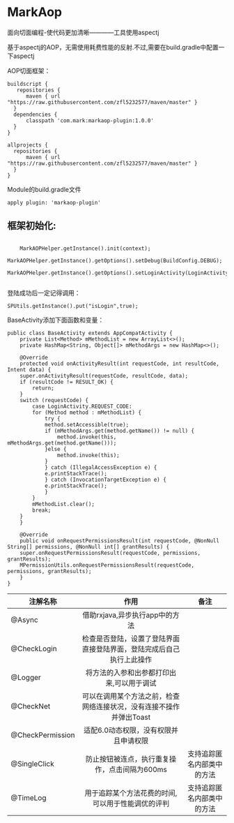 # MarkAop
面向切面编程-使代码更加清晰————工具使用aspectj

基于aspectj的AOP，无需使用耗费性能的反射.不过,需要在build.gradle中配置一下aspectj
  
AOP切面框架：

    buildscript {
       repositories {
          maven { url "https://raw.githubusercontent.com/zfl5232577/maven/master" }
      }
      dependencies {
          classpath 'com.mark:markaop-plugin:1.0.0'
      }
    }
    
    allprojects {
      repositories {
          maven { url "https://raw.githubusercontent.com/zfl5232577/maven/master" }
      }
    }
    
Module的build.gradle文件

    apply plugin: 'markaop-plugin'
    
框架初始化:
---
```Java在Appliction的onCreate

	MarkAOPHelper.getInstance().init(context);
  	MarkAOPHelper.getInstance().getOptions().setDebug(BuildConfig.DEBUG);
  	MarkAOPHelper.getInstance().getOptions().setLoginActivity(LoginActivity.class,LoginActivity.REQUEST_CODE);
  
```

登陆成功后一定记得调用：

    SPUtils.getInstance().put("isLogin",true);
    
BaseActivity添加下面函数和变量：

	
	
	public class BaseActivity extends AppCompatActivity {
	    private List<Method> mMethodList = new ArrayList<>();
	    private HashMap<String, Object[]> mMethodArgs = new HashMap<>();

	    @Override
	    protected void onActivityResult(int requestCode, int resultCode, Intent data) {
		super.onActivityResult(requestCode, resultCode, data);
		if (resultCode != RESULT_OK) {
		    return;
		}
		switch (requestCode) {
		    case LoginActivity.REQUEST_CODE:
			for (Method method : mMethodList) {
			    try {
				method.setAccessible(true);
				if (mMethodArgs.get(method.getName()) != null) {
				    method.invoke(this, mMethodArgs.get(method.getName()));
				}else {
				    method.invoke(this);
				}
			    } catch (IllegalAccessException e) {
				e.printStackTrace();
			    } catch (InvocationTargetException e) {
				e.printStackTrace();
			    }
			}
			mMethodList.clear();
			break;
		}
	    }

	    @Override
	    public void onRequestPermissionsResult(int requestCode, @NonNull String[] permissions, @NonNull int[] grantResults) {
		super.onRequestPermissionsResult(requestCode, permissions, grantResults);
		MPermissionUtils.onRequestPermissionsResult(requestCode, permissions, grantResults);
	    }
	}


| 注解名称         | 作用          | 备注          |
| -------------   |:-------------:| :-------------:|
| @Async          |借助rxjava,异步执行app中的方法|       |
| @CheckLogin     |检查是否登陆，设置了登陆界面直接登陆界面，登陆完成后自己执行上此操作|
| @Logger         |将方法的入参和出参都打印出来,可以用于调试|       |
| @CheckNet       |可以在调用某个方法之前，检查网络连接状况，没有连接不操作并弹出Toast|
| @CheckPermission|适配6.0动态权限，没有权限并且申请权限|
| @SingleClick    |防止按钮被连点，执行重复操作，点击间隔为600ms|支持追踪匿名内部类中的方法    |
| @TimeLog        |用于追踪某个方法花费的时间,可以用于性能调优的评判|支持追踪匿名内部类中的方法       |
  
  
